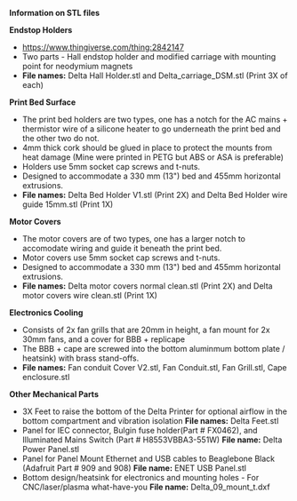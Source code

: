 
**Information on STL files**

**Endstop Holders**
- https://www.thingiverse.com/thing:2842147
- Two parts - Hall endstop holder and modified carriage with mounting point for neodymium magnets
- **File names:** Delta Hall Holder.stl and Delta_carriage_DSM.stl (Print 3X of each)

**Print Bed Surface**
  - The print bed holders are two types, one has a notch for the AC mains + thermistor wire of a silicone heater to go underneath the print bed and the other two do not.
  - 4mm thick cork should be glued in place to protect the mounts from heat damage (Mine were printed in PETG but ABS or ASA is preferable)
  - Holders use 5mm socket cap screws and t-nuts.
  - Designed to accommodate a 330 mm (13") bed and 455mm horizontal extrusions.
  - **File names:** Delta Bed Holder V1.stl (Print 2X) and Delta Bed Holder wire guide 15mm.stl (Print 1X)
  
**Motor Covers**
  - The motor covers are of two types, one has a larger notch to accomodate wiring and guide it beneath the print bed.  
  - Motor covers use 5mm socket cap screws and t-nuts.
  - Designed to accommodate a 330 mm (13") bed and 455mm horizontal extrusions.  
  - **File names:** Delta motor covers normal clean.stl (Print 2X) and Delta motor covers wire  clean.stl (Print 1X)
  
**Electronics Cooling**
  - Consists of 2x fan grills that are 20mm in height, a fan mount for 2x 30mm fans, and a cover for BBB + replicape
  - The BBB + cape are screwed into the bottom aluminmum bottom plate / heatsink) with brass stand-offs.
  - **File names:** Fan conduit Cover V2.stl, Fan Conduit.stl, Fan Grill.stl, Cape enclosure.stl 
 
 **Other Mechanical Parts**
  - 3X Feet to raise the bottom of the Delta Printer for optional airflow in the bottom compartment and vibration isolation
  **File names:** Delta Feet.stl
  - Panel for IEC connector, Bulgin fuse holder(Part # FX0462), and Illuminated Mains Switch (Part # H8553VBBA3-551W)
  **File name:** Delta Power Panel.stl 
  - Panel for Panel Mount Ethernet and USB cables to Beaglebone Black (Adafruit Part # 909 and 908)
  **File name:** ENET USB Panel.stl
  - Bottom design/heatsink for electronics and mounting holes - For CNC/laser/plasma what-have-you
  **File name:** Delta_09_mount_t.dxf
